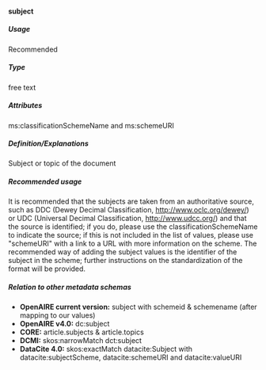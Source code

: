 #### subject
##### Usage
Recommended
##### Type
free text
##### Attributes
ms:classificationSchemeName and ms:schemeURI
##### Definition/Explanations
Subject or topic of the document
##### Recommended usage
It is recommended that the subjects are taken from an authoritative source, such as DDC (Dewey Decimal Classification, http://www.oclc.org/dewey/) or UDC (Universal Decimal Classification, http://www.udcc.org/) and that the source is identified; if you do, please use the classificationSchemeName to indicate the source; if this is not included in the list of values, please use "schemeURI" with a link to a URL with more information on the scheme. 
The recommended way of adding the subject values is the identifier of the subject in the scheme; further instructions on the standardization of the format will be provided.
##### Relation to other metadata schemas
* **OpenAIRE current version:** subject with schemeid & schemename (after mapping to our values)
* **OpenAIRE v4.0:** dc:subject
* **CORE:** article.subjects & article.topics
* **DCMI:** skos:narrowMatch dct:subject
* **DataCite 4.0:** skos:exactMatch datacite:Subject with datacite:subjectScheme, datacite:schemeURI and datacite:valueURI
